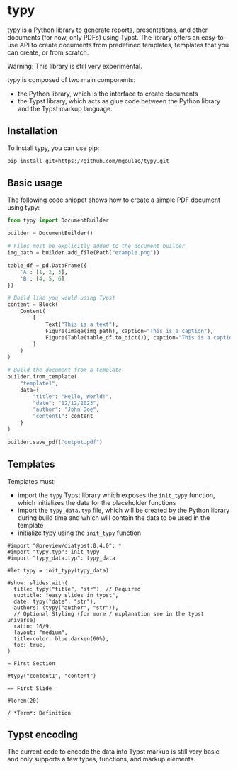 # typy

typy is a Python library to generate reports, presentations, and other documents (for now, only PDFs) using Typst. The library offers an easy-to-use API to create documents from predefined templates, templates that you can create, or from scratch.

Warning: This library is still very experimental.

typy is composed of two main components:
* the Python library, which is the interface to create documents
* the Typst library, which acts as glue code between the Python library and the Typst markup language.

## Installation

To install typy, you can use pip:

```bash
pip install git+https://github.com/mgoulao/typy.git
```

## Basic usage

The following code snippet shows how to create a simple PDF document using typy:

```python
from typy import DocumentBuilder

builder = DocumentBuilder()

# Files must be explicitly added to the document builder
img_path = builder.add_file(Path("example.png"))

table_df = pd.DataFrame({
    'A': [1, 2, 3],
    'B': [4, 5, 6]
})

# Build like you would using Typst
content = Block(
    Content(
        [
            Text("This is a text"),
            Figure(Image(img_path), caption="This is a caption"),
            Figure(Table(table_df.to_dict()), caption="This is a caption"),
        ]
    )
)

# Build the document from a template
builder.from_template(
    "template1",
    data={
        "title": "Hello, World!",
        "date": "12/12/2023",
        "author": "John Doe",
        "content1": content
    }
)

builder.save_pdf("output.pdf")
```


## Templates

Templates must:
* import the `typy` Typst library which exposes the `init_typy` function, which initializes the data for the placeholder functions
* import the `typy_data.typ` file, which will be created by the Python library during build time and which will contain the data to be used in the template
* initialize typy using the `init_typy` function

```typst
#import "@preview/diatypst:0.4.0": *
#import "typy.typ": init_typy
#import "typy_data.typ": typy_data

#let typy = init_typy(typy_data)

#show: slides.with(
  title: typy("title", "str"), // Required
  subtitle: "easy slides in typst",
  date: typy("date", "str"),
  authors: (typy("author", "str")),
  // Optional Styling (for more / explanation see in the typst universe)
  ratio: 16/9,
  layout: "medium",
  title-color: blue.darken(60%),
  toc: true,
)

= First Section

#typy("content1", "content")

== First Slide

#lorem(20)

/ *Term*: Definition
```

## Typst encoding

The current code to encode the data into Typst markup is still very basic and only supports a few types, functions, and markup elements.
